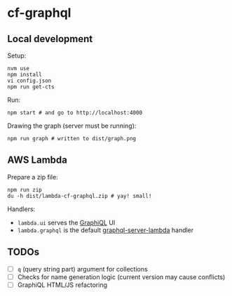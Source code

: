 # cf-graphql

## Local development

Setup:

```
nvm use
npm install
vi config.json
npm run get-cts
```

Run:

```
npm start # and go to http://localhost:4000
```

Drawing the graph (server must be running):

```
npm run graph # written to dist/graph.png
```

## AWS Lambda

Prepare a zip file:

```
npm run zip
du -h dist/lambda-cf-graphql.zip # yay! small!
```

Handlers:
- `lambda.ui` serves the [GraphiQL](https://github.com/graphql/graphiql) UI
- `lambda.graphql` is the default [graphql-server-lambda](https://github.com/apollographql/graphql-server#aws-lambda) handler

## TODOs

- [ ] `q` (query string part) argument for collections
- [ ] Checks for name generation logic (current version may cause conflicts)
- [ ] GraphiQL HTML/JS refactoring

